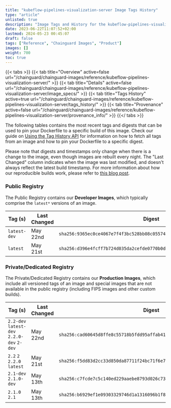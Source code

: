 ```yaml
---
title: "kubeflow-pipelines-visualization-server Image Tags History"
type: "article"
unlisted: true
description: "Image Tags and History for the kubeflow-pipelines-visualization-server Chainguard Image"
date: 2023-06-22T11:07:52+02:00
lastmod: 2024-05-23 00:45:07
draft: false
tags: ["Reference", "Chainguard Images", "Product"]
images: []
weight: 700
toc: true
---
```


{{< tabs >}}
{{< tab title="Overview" active=false url="/chainguard/chainguard-images/reference/kubeflow-pipelines-visualization-server/" >}}
{{< tab title="Details" active=false url="/chainguard/chainguard-images/reference/kubeflow-pipelines-visualization-server/image_specs/" >}}
{{< tab title="Tags History" active=true url="/chainguard/chainguard-images/reference/kubeflow-pipelines-visualization-server/tags_history/" >}}
{{< tab title="Provenance" active=false url="/chainguard/chainguard-images/reference/kubeflow-pipelines-visualization-server/provenance_info/" >}}
{{</ tabs >}}

The following tables contains the most recent tags and digests that can be used to pin your Dockerfile to a specific build of this image. Check our guide on [Using the Tag History API](/chainguard/chainguard-images/using-the-tag-history-api/) for information on how to fetch all tags from an image and how to pin your Dockerfile to a specific digest.

Please note that digests and timestamps only change when there is a change to the image, even though images are rebuilt every night. The "Last Changed" column indicates when the image was last modified, and doesn't always reflect the latest build timestamp. For more information about how our reproducible builds work, please refer to [this blog post](https://www.chainguard.dev/unchained/reproducing-chainguards-reproducible-image-builds).

### Public Registry
The Public Registry contains our **Developer Images**, which typically comprise the `latest*` versions of an image.

| Tag (s)       | Last Changed | Digest                                                                    |
|---------------|--------------|---------------------------------------------------------------------------|
|  `latest-dev` | May 22nd     | `sha256:9365ec0ce4067e7f4f3bc528bb08c055745f5ad282a4366226bd83b4f85ed695` |
|  `latest`     | May 21st     | `sha256:d396e4fcff7b724d035da2cefde0770b0d8011795a2c8721b5a66adfb088551f` |


### Private/Dedicated Registry
The Private/Dedicated Registry contains our **Production Images**, which include all versioned tags of an image and special images that are not available in the public registry (including FIPS images and other custom builds).

| Tag (s)                                     | Last Changed | Digest                                                                    |
|---------------------------------------------|--------------|---------------------------------------------------------------------------|
|  `2.2-dev` `latest-dev` `2.2.0-dev` `2-dev` | May 22nd     | `sha256:cad60645d8ffe8c55718b5fdd95affab41d17623cfd3fe35d77563d053455f39` |
|  `2.2` `2` `2.2.0` `latest`                 | May 21st     | `sha256:f5dd83d2cc33d850da87711f24bc71f6e74bb300f1f6e7d17d79a9be3ed38dd1` |
|  `2.1-dev` `2.1.0-dev`                      | May 13th     | `sha256:c7fcde7c5c140ed229aaebe8793d026c739a927f7eb2d50c39b908e51bd9631c` |
|  `2.1.0` `2.1`                              | May 13th     | `sha256:b6929ef1e09303329746d1a1316096b1f8c76d59ccf5e9e86ab5516c715b42c4` |

